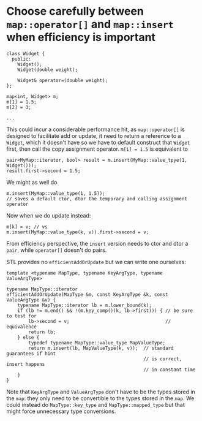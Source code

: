 # Choose carefully between `map::operator[]` and `map::insert` when efficiency is important

```
class Widget {
  public:
    Widget();
    Widget(double weight);

    Widget& operator=(double weight);
};

map<int, Widget> m;
m[1] = 1.5;
m[2] = 3;

...
```
This could incur a considerable performance hit, as `map::operator[]` is designed to facilitate add or update, it need to return a reference to a `Widget`, which it doesn't have so we have to default construct that `Widget` first, then call the copy assignment operator.
`m[1] = 1.5` is equivalent to
```
pair<MyMap::iterator, bool> result = m.insert(MyMap::value_tpye(1, Widget()));
result.first->second = 1.5;
```
We might as well do
```
m.insert(MyMap::value_type(1, 1.5));
// saves a default ctor, dtor the temporary and calling assignment operator
```

Now when we do update instead:
```
m[k] = v; // vs
m.insert(MyMap::value_type(k, v)).first->second = v;
```
From efficiency perspective, the `insert` version needs to ctor and dtor a `pair`, while `operator[]` doesn't do pairs.

STL provides no `efficientAddOrUpdate` but we can write one ourselves:
```
template <typename MapType, typename KeyArgType, typename ValueArgType>

typename MapType::iterator
efficientAddOrUpdate(MapType &m, const KeyArgType &k, const ValueArgType &v) {
    typename MapType::iterator lb = m.lower_bound(k);
    if (lb != m.end() && !(m.key_comp()(k, lb->first))) { // be sure to test for
        lb->second = v;                                   // equivalence
        return lb;
    } else {
        typedef typename MapType::value_type MapValueType;
        return m.insert(lb, MapValueType(k, v));  // standard guarantees if hint
                                                  // is correct, insert happens
                                                  // in constant time
    }
}
```
Note that `KeyArgType` and `ValueArgType` don't have to be the types stored in the `map`: they only need to be convertible to the types stored in the `map`.
We could instead do `MapType::key_type` and `MapType::mapped_type` but that might force unnecessary type conversions.
